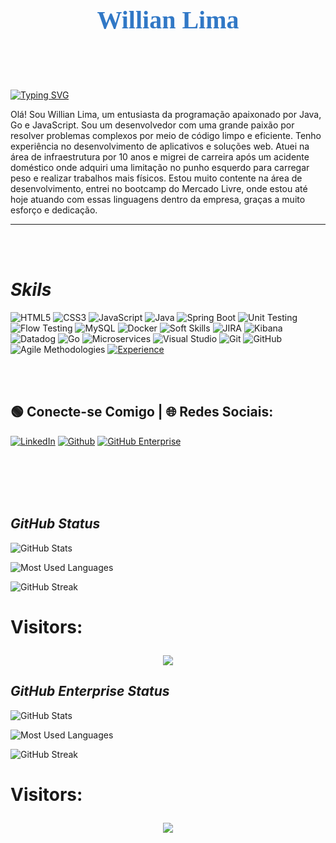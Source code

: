 <link href="https://fonts.googleapis.com/css2?family=Monoton&display=swap" rel="stylesheet">

<h1 style="font-family: Monoton; font-size: 40px; color: #3178C6; text-align: center;">
    
Willian Lima</h1>
<br><br>

[![Typing SVG](https://readme-typing-svg.herokuapp.com/?color=50CEEB&size=45&center=true&vCenter=true&width=900&lines=Seja+Bem+Vindo+ao+Meu+Perfil+👋)](https://github.com/williandsl)




Olá! Sou Willian Lima, um entusiasta da programação apaixonado por Java, Go e JavaScript. Sou um desenvolvedor com uma grande paixão por resolver problemas complexos por meio de código limpo e eficiente. Tenho experiência no desenvolvimento de aplicativos e soluções web. Atuei na área de infraestrutura por 10 anos e migrei de carreira após um acidente doméstico onde adquiri uma limitação no punho esquerdo para carregar peso e realizar trabalhos mais físicos. Estou muito contente na área de desenvolvimento, entrei no bootcamp do Mercado Livre, onde estou até hoje atuando com essas linguagens dentro da empresa, graças a muito esforço e dedicação.
___
<br><br>

# ***Skils***

![HTML5](https://img.shields.io/badge/HTML5-E34F26?style=flat&logo=html5&logoColor=white)
![CSS3](https://img.shields.io/badge/CSS3-1572B6?style=flat&logo=css3&logoColor=white)
![JavaScript](https://img.shields.io/badge/JavaScript-F7DF1E?style=flat&logo=javascript&logoColor=black)
![Java](https://img.shields.io/badge/Java-007396?style=flat&logo=java&logoColor=white)
![Spring Boot](https://img.shields.io/badge/Spring%20Boot-6DB33F?style=flat&logo=spring-boot&logoColor=white)
![Unit Testing](https://img.shields.io/badge/Unit_Testing-007396?style=flat&logo=java&logoColor=white)
![Flow Testing](https://img.shields.io/badge/Flow_Testing-007396?style=flat&logo=java&logoColor=white)
![MySQL](https://img.shields.io/badge/MySQL-4479A1?style=flat&logo=mysql&logoColor=white)
![Docker](https://img.shields.io/badge/Docker-2496ED?style=flat&logo=docker&logoColor=white)
![Soft Skills](https://img.shields.io/badge/Soft%20Skills-008080?style=flat&logo=soft-skill&logoColor=white)
![JIRA](https://img.shields.io/badge/JIRA-0052CC?style=flat&logo=jira&logoColor=white)
![Kibana](https://img.shields.io/badge/Kibana-E4405F?style=flat&logo=kibana&logoColor=white)
![Datadog](https://img.shields.io/badge/Datadog-632CA6?style=flat&logo=datadog&logoColor=white)
![Go](https://img.shields.io/badge/Go-00ADD8?style=flat&logo=go&logoColor=white)
![Microservices](https://img.shields.io/badge/Microservices-2496ED?style=flat&logo=microservices&logoColor=white)
![Visual Studio](https://img.shields.io/badge/Visual%20Studio-5C2D91?style=flat&logo=visual-studio&logoColor=white)
![Git](https://img.shields.io/badge/Git-F05032?style=flat&logo=git&logoColor=white)
![GitHub](https://img.shields.io/badge/GitHub-181717?style=flat&logo=github&logoColor=white)
![Agile Methodologies](https://img.shields.io/badge/Agile_Methodologies-2496ED?style=flat&logo=agile&logoColor=white)
[![Experience](https://img.shields.io/badge/Experience-10%2B_years-4CAF50?style=flat&logo=linkedin&logoColor=white)](https://www.linkedin.com/in/williandsl/)

<br><br>
## 🟢 Conecte-se Comigo | 🌐 Redes Sociais:

[![LinkedIn](https://img.shields.io/badge/LinkedIn-0A66C2?informational?style=flat&logo=linkedin&logoColor=white)](https://www.linkedin.com/in/williandsl/) 
[![Github](https://img.shields.io/badge/Github-black?informational?style=flat&logo=github&logoColor=white)](https://github.com/williandsl) 
[![GitHub Enterprise](https://img.shields.io/badge/GitHub_Enterprise-000?style=flat&logo=GitHub&logoColor=white&link=https://github.com/williandslima)](https://github.com/williandslima)



<br><br>
<br><br>

## ***GitHub Status***
![GitHub Stats](https://github-readme-stats.vercel.app/api?username=williandsl&theme=transparent&bg_color=000&border_color=30A3DC&show_icons=true&icon_color=30A3DC&title_color=30ADC&text_color=FFF)

![Most Used Languages](https://github-readme-stats-git-masterrstaa-rickstaa.vercel.app/api/top-langs/?username=williandsl&layout=compact&bg_color=000&border_color=30A3DC&title_color=30ADC&text_color=FFF)

![GitHub Streak](https://streak-stats.demolab.com?user=williandsl&theme=transparent)

<h1>
Visitors: <p align="center">   <img alingn="center" src="https://profile-counter.glitch.me/williandsl/count.svg" /></p>

## ***GitHub Enterprise Status***
![GitHub Stats](https://github-readme-stats.vercel.app/api?username=williandslima&theme=transparent&bg_color=000&border_color=30A3DC&show_icons=true&icon_color=30A3DC&title_color=30ADC&text_color=FFF)

![Most Used Languages](https://github-readme-stats-git-masterrstaa-rickstaa.vercel.app/api/top-langs/?username=williandslima&layout=compact&bg_color=000&border_color=30A3DC&title_color=30ADC&text_color=FFF)

![GitHub Streak](https://streak-stats.demolab.com?user=williandslima&theme=transparent)

<h1>
Visitors: <p align="center">   <img alingn="center" src="https://profile-counter.glitch.me/williandslima/count.svg" /></p>


